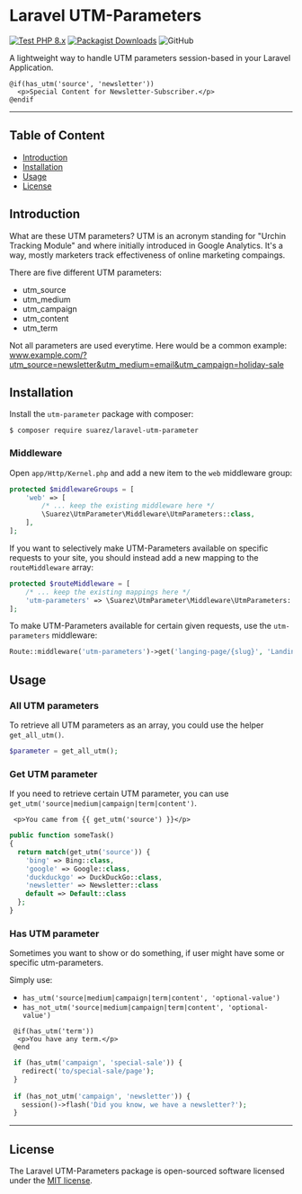# Laravel UTM-Parameters

[![Test PHP 8.x](https://github.com/toni-suarez/laravel-utm-parameter/actions/workflows/tests-php8.yml/badge.svg?branch=main)](https://github.com/toni-suarez/laravel-utm-parameter/actions/workflows/tests-php8.yml)
[![Packagist Downloads](https://img.shields.io/packagist/dt/suarez/laravel-utm-parameter)](https://packagist.org/packages/suarez/laravel-utm-parameter)
![GitHub](https://img.shields.io/github/license/toni-suarez/laravel-utm-parameter)


A lightweight way to handle UTM parameters session-based in your Laravel Application.

```blade
@if(has_utm('source', 'newsletter'))
  <p>Special Content for Newsletter-Subscriber.</p>
@endif
```

---

## Table of Content

- [Introduction](#introduction)
- [Installation](#installation)
- [Usage](#usage)
- [License](#license)

## Introduction

What are these UTM parameters? UTM is an acronym standing for "Urchin Tracking Module" and where initially introduced in Google Analytics. It's a way, mostly marketers track effectiveness of online marketing compaings.

There are five different UTM parameters:
- utm_source
- utm_medium
- utm_campaign
- utm_content
- utm_term

Not all parameters are used everytime. 
Here would be a common example: www.example.com/?utm_source=newsletter&utm_medium=email&utm_campaign=holiday-sale


## Installation

Install the `utm-parameter` package with composer:

```
$ composer require suarez/laravel-utm-parameter
```

### Middleware

Open `app/Http/Kernel.php` and add a new item to the `web` middleware group:

```php
protected $middlewareGroups = [
    'web' => [
        /* ... keep the existing middleware here */
        \Suarez\UtmParameter\Middleware\UtmParameters::class,
    ],
];
```

If you want to selectively make UTM-Parameters available on specific requests to your site, you should instead add a new mapping to the `routeMiddleware` array:

```php
protected $routeMiddleware = [
    /* ... keep the existing mappings here */
    'utm-parameters' => \Suarez\UtmParameter\Middleware\UtmParameters::class,
];
```

To make UTM-Parameters available for certain given requests, use the `utm-parameters` middleware:

```php
Route::middleware('utm-parameters')->get('langing-page/{slug}', 'LandingPageController@show');
```

## Usage

### All UTM parameters

To retrieve all UTM parameters as an array, you could use the helper `get_all_utm()`.

```php
$parameter = get_all_utm();
```

###  Get UTM parameter

If you need to retrieve certain UTM parameter, you can use `get_utm('source|medium|campaign|term|content')`.

```blade
 <p>You came from {{ get_utm('source') }}</p>
```

```php
public function someTask()
{
  return match(get_utm('source')) {
    'bing' => Bing::class,
    'google' => Google::class,
    'duckduckgo' => DuckDuckGo::class,
    'newsletter' => Newsletter::class
    default => Default::class
  };
}
```

### Has UTM parameter

Sometimes you want to show or do something, if user might have some or specific utm-parameters. 

Simply use:
- `has_utm('source|medium|campaign|term|content', 'optional-value')`
- `has_not_utm('source|medium|campaign|term|content', 'optional-value')`

```blade
 @if(has_utm('term'))
  <p>You have any term.</p>
 @end
```

```php
 if (has_utm('campaign', 'special-sale')) {
   redirect('to/special-sale/page');
 }
 
 if (has_not_utm('campaign', 'newsletter')) {
   session()->flash('Did you know, we have a newsletter?');
 }
```

---

## License

The Laravel UTM-Parameters package is open-sourced software licensed under the [MIT license](https://opensource.org/licenses/MIT).
